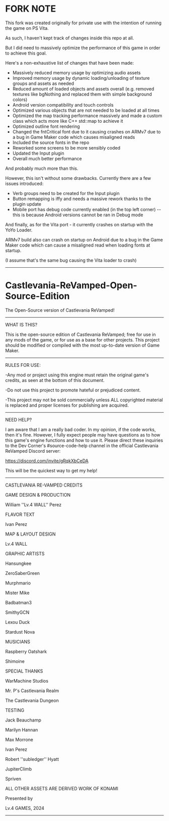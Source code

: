 # FORK NOTE

This fork was created originally for private use with the intention of running the game on PS Vita.

As such, I haven't kept track of changes inside this repo at all.

But I did need to massively optimize the performance of this game in order to achieve this goal.

Here's a non-exhaustive list of changes that have been made:

- Massively reduced memory usage by optimizing audio assets
- Improved memory usage by dynamic loading/unloading of texture groups and assets as needed
- Reduced amount of loaded objects and assets overall (e.g. removed textures like bgNothing and replaced them with simple background colors)
- Android version compatibility and touch controls
- Optimized various objects that are not needed to be loaded at all times
- Optimized the map tracking performance massively and made a custom class which acts more like C++ std::map to achieve it
- Optimized outline font rendering
- Changed the fntCritical font due to it causing crashes on ARMv7 due to a bug in Game Maker code which causes misaligned reads
- Included the source fonts in the repo
- Reworked some screens to be more sensibly coded
- Updated the Input plugin
- Overall much better performance

And probably much more than this.

However, this isn't without some drawbacks. Currently there are a few issues introduced:

- Verb groups need to be created for the Input plugin
- Button remapping is iffy and needs a massive rework thanks to the plugin update
- Mobile port has debug code currently enabled (in the top left corner) -- this is because Android versions cannot be ran in Debug mode

And finally, as for the Vita port - it currently crashes on startup with the YoYo Loader.

ARMv7 build also can crash on startup on Android due to a bug in the Game Maker code which can cause a misaligned read when loading fonts at startup.

(I assume that's the same bug causing the Vita loader to crash)

--------

# Castlevania-ReVamped-Open-Source-Edition
 The Open-Source version of Castlevania ReVamped!

----------------------------------------------------------------
WHAT IS THIS?

This is the open-source edition of Castlevania ReVamped; free for use in any mods of the game, or for use as a base for other projects. This project should be modified or compiled with the most up-to-date version of Game Maker.

----------------------------------------------------------------
RULES FOR USE:

-Any mod or project using this engine must retain the original game's credits, as seen at the bottom of this document.

-Do not use this project to promote hateful or prejudiced content.

-This project may not be sold commercially unless ALL copyrighted material is replaced and proper licenses for publishing are acquired.

----------------------------------------------------------------
NEED HELP?

I am aware that I am a really bad coder. In my opinion, if the code works, then it's fine. However, I fully expect people may have questions as to how this game's engine functions and how to use it. Please direct these inquiries to the Dev Corner's #source-code-help channel in the official Castlevania ReVamped Discord server:

https://discord.com/invite/gRqkXbCeDA

This will be the quickest way to get my help!

----------------------------------------------------------------
CASTLEVANIA RE-VAMPED CREDITS

GAME DESIGN & PRODUCTION

William ''Lv.4 WALL'' Perez

FLAVOR TEXT

Ivan Perez

MAP & LAYOUT DESIGN

Lv.4 WALL

GRAPHIC ARTISTS

Hansungkee

ZeroSaberGreen

Murphmario

Mister Mike

Badbatman3

SmithyGCN

Lexou Duck

Stardust Nova

MUSICIANS

Raspberry Oatshark

Shimoine

SPECIAL THANKS

WarMachine Studios

Mr. P's Castlevania Realm

The Castlevania Dungeon

TESTING

Jack Beauchamp

Marilyn Hannan

Max Morrone

Ivan Perez

Robert ''subledger'' Hyatt

JupiterClimb

Spriven

ALL OTHER ASSETS ARE DERIVED WORK OF KONAMI

Presented by 

Lv.4 GAMES, 2024

--------------------------------
